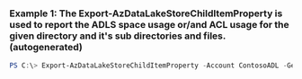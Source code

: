 ### Example 1: The Export-AzDataLakeStoreChildItemProperty is used to report the ADLS space usage or/and ACL usage for the given directory and it's sub directories and files. (autogenerated)
```powershell
PS C:\> Export-AzDataLakeStoreChildItemProperty -Account ContosoADL -GetAcl  -OutputPath C:\Users\contoso\Desktop\DumpFile.txt -Path /a
```

